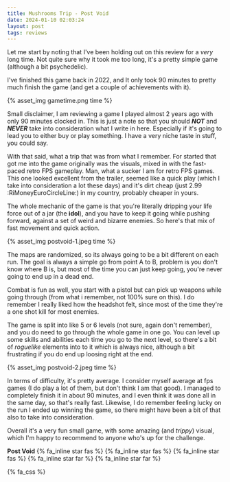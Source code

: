 ```yaml
---
title: Mushrooms Trip - Post Void 
date: 2024-01-10 02:03:24
layout: post
tags: reviews
---
```


Let me start by noting that I've been holding out on this review for a *very* long time. Not quite sure why it took me too long, it's a pretty simple game (although a bit psychedelic).

I've finished this game back in 2022, and It only took 90 minutes to pretty much finish the game (and get a couple of achievements with it).

{% asset_img gametime.png time %}

Small disclaimer, I am reviewing a game I played almost 2 years ago with only 90 minutes clocked in. This is just a note so that you should ***NOT*** and ***NEVER*** take into consideration what I write in here. Especially if it's going to lead you to either buy or play something. I have a very niche taste in stuff, you could say.

With that said, what a trip that was from what I remember. For started that got me into the game originally was the visuals, mixed in with the fast-paced retro FPS gameplay. Man, what a sucker I am for retro FPS games. This one looked excellent from the trailer, seemed like a quick play (which I take into consideration a lot these days) and it's dirt cheap (just 2.99 :RiMoneyEuroCircleLine:) in my country, probably cheaper in yours.

The whole mechanic of the game is that you're literally dripping your life force out of a jar (the **idol**), and you have to keep it going while pushing forward, against a set of weird and bizarre enemies.  So here's that mix of fast movement and quick action.

{% asset_img postvoid-1.jpeg time %}

The maps are randomized, so its always going to be a bit different on each run. The goal is always a simple go from point A to B, problem is you don't know where B is, but most of the time you can just keep going, you're never going to end up in a dead end.

Combat is fun as well, you start with a pistol but can pick up weapons while going through (from what i remember, not 100% sure on this). I do remember I really liked how the headshot felt, since most of the time they're a one shot kill for most enemies.

The game is split into like 5 or 6 levels (not sure, again don't remember), and you do need to go through the whole game in one go. You can level up some skills and abilities each time you go to the next level, so there's a bit of *roguelike* elements into to it which is always nice, although a bit frustrating if you do end up loosing right at the end.

{% asset_img postvoid-2.jpeg time %}

In terms of difficulty, it's pretty average. I consider myself average at fps games (I do play a lot of them, but don't think I am that good). I managed to completely finish it in about 90 minutes, and I even think it was done all in the same day, so that's really fast. Likewise, I do remember feeling lucky on the run I ended up winning the game, so there might have been a bit of that also to take into consideration.

Overall it's a very fun small game, with some amazing (and *trippy*) visual, which I'm happy to recommend to anyone who's up for the challenge.

**Post Void** {% fa_inline star fas %} {% fa_inline star fas %} {% fa_inline star fas %} {% fa_inline star far %} {% fa_inline star far %}

{% fa_css %}
